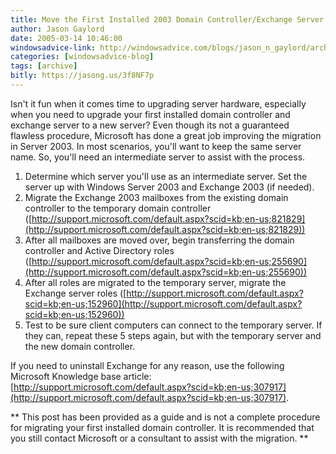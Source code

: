 ```yaml
---
title: Move the First Installed 2003 Domain Controller/Exchange Server to Another Server
author: Jason Gaylord
date: 2005-03-14 10:46:00
windowsadvice-link: http://windowsadvice.com/blogs/jason_n_gaylord/archive/2005/03/14/Migrating-Windows-Server-And-Exchange-To-Another-Server.aspx
categories: [windowsadvice-blog]
tags: [archive]
bitly: https://jasong.us/3f8NF7p
---
```


Isn't it fun when it comes time to upgrading server hardware, especially when you need to upgrade your first installed domain controller and exchange server to a new server? Even though its not a guaranteed flawless procedure, Microsoft has done a great job improving the migration in Server 2003. In most scenarios, you'll want to keep the same server name. So, you'll need an intermediate server to assist with the process.  
  
1.  Determine which server you'll use as an intermediate server. Set the server up with Windows Server 2003 and Exchange 2003 (if needed).
2.  Migrate the Exchange 2003 mailboxes from the existing domain controller to the temporary domain controller ([http://support.microsoft.com/default.aspx?scid=kb;en-us;821829](http://support.microsoft.com/default.aspx?scid=kb;en-us;821829))
3.  After all mailboxes are moved over, begin transferring the domain controller and Active Directory roles ([http://support.microsoft.com/default.aspx?scid=kb;en-us;255690](http://support.microsoft.com/default.aspx?scid=kb;en-us;255690))
4.  After all roles are migrated to the temporary server, migrate the Exchange server roles ([http://support.microsoft.com/default.aspx?scid=kb;en-us;152960](http://support.microsoft.com/default.aspx?scid=kb;en-us;152960))
5.  Test to be sure client computers can connect to the temporary server. If they can, repeat these 5 steps again, but with the temporary server and the new domain controller.

If you need to uninstall Exchange for any reason, use the following Microsoft Knowledge base article: [http://support.microsoft.com/default.aspx?scid=kb;en-us;307917](http://support.microsoft.com/default.aspx?scid=kb;en-us;307917).  
  
\*\* This post has been provided as a guide and is not a complete procedure for migrating your first installed domain controller. It is recommended that you still contact Microsoft or a consultant to assist with the migration. \*\*
